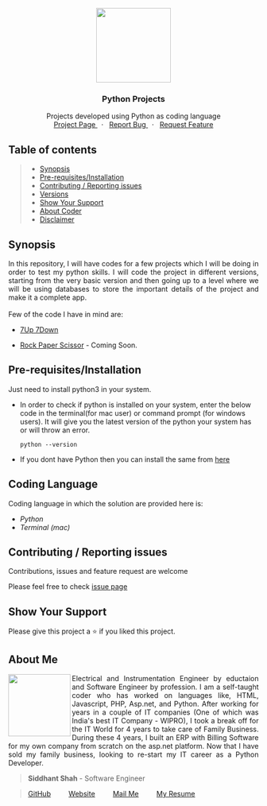 
<p align="center">
    <img src="https://user-images.githubusercontent.com/59141234/71911924-9dc6d680-319a-11ea-9b06-554ea5cb4eb1.png" height="150px" />
</p>
<h3 align="center">
    Python Projects
</h3>
<p align="center">
    Projects developed using Python as coding language
    <br />
    <a href="https://github.com/siddhantshah1986/Python-Projects">
        Project Page
    </a>
    &nbsp;&nbsp;·&nbsp;&nbsp;
    <a href="https://github.com/siddhantshah1986/Python-Projects/issues">
        Report Bug
    </a>
    &nbsp;&nbsp;·&nbsp;&nbsp;
    <a href="https://github.com/siddhantshah1986/Python-Projects/issues">
        Request Feature
    </a>
</p>

<!-- Details of Content -->
## Table of contents

> * [Synopsis](#synopsis)
> * [Pre-requisites/Installation](#Pre-requisites/Installation)
> * [Contributing / Reporting issues](#contributing--reporting-issues) 
> * [Versions](#Versions)
> * [Show Your Support](#Show-Your-Support)
> * [About Coder](#about-me)
> * [Disclaimer](#Disclaimer)


<!-- Synopsis of the Repository -->
## Synopsis
<p align="justify">
    In this repository, I will have codes for a few projects which I will be doing in order to test my python skills. I will code the project in different versions, starting from the very basic version and then going up to a level where we will be using databases to store the important details of the project and make it a complete app.
    <br /><br />
    Few of the code I have in mind are:
</p>

- [7Up 7Down](https://github.com/siddhantshah1986/Python-Projects/tree/master/Game%20-%207up%207down "7UP 7DOWN")

- [Rock Paper Scissor]() - Coming Soon.


<!-- Pre-requisites and Installations required before going ahead -->
## Pre-requisites/Installation
Just need to install python3 in your system.

- In order to check if python is installed on your system, enter the below code in the terminal(for mac user) or command prompt (for windows users). It will give you the latest version of the python your system has or will throw an error.

    `python --version`

- If you dont have Python then you can install the same from [here](https://www.python.org/downloads/)

<!-- Tools I have used for coding -->
## Coding Language
Coding language in which the solution are provided here is:
- *Python*
- *Terminal (mac)*


<!-- Asking for Contributions and Issues -->
## Contributing / Reporting issues

Contributions, issues and feature request are welcome

Please feel free to check [issue page](https://github.com/siddhantshah1986/Python-Basics/issues)

<!-- Asking for Supports -->
## Show Your Support

Please give this project a :star: if you liked this project.

<!-- Displaying message about me -->
## About Me

<img align="left" src="https://user-images.githubusercontent.com/59141234/71932585-18f1b200-31c6-11ea-9e2a-50bce063de57.png" width="125px">

<p align="justify">
    Electrical and Instrumentation Engineer by eductaion and Software Engineer by profession. I am a self-taught coder who has worked on languages like, HTML, Javascript, PHP, Asp.net, and Python. After working for years in a couple of IT companies (One of which was India's best IT Company - WIPRO), I took a break off for the IT World for 4 years to take care of Family Business. During these 4 years, I built an ERP with Billing Software for my own company from scratch on the asp.net platform. Now that I have sold my family business, looking to re-start my IT career as a Python Developer.
</p>

> **Siddhant Shah** - Software Engineer

>[GitHub](https://gist.github.com/siddhantshah1986 "Siddhant Git Hub")
&emsp;&emsp;
[Website](https://gist.github.com/siddhantshah1986 "Siddhant Website")
&emsp;&emsp;
[Mail Me](mailto:siddhant.shah.1986@gmail.com "siddhant.shah.1986@gmail.com")
&emsp;&emsp;
[My Resume](mailto:siddhant.shah.1986@gmail.com "siddhant.shah.1986@gmail.com")